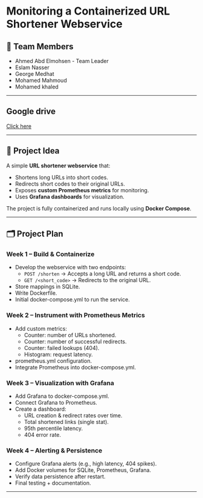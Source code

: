 # Monitoring a Containerized URL Shortener Webservice

## 👥 Team Members
- Ahmed Abd Elmohsen - Team Leader
- Eslam Nasser 
- George Medhat 
- Mohamed Mahmoud 
- Mohamed khaled 

---
## Google drive

[Click here](https://drive.google.com/drive/folders/1aeULM9lA43SoK8bJTHFrGhPer631f2Z_?usp=sharing)

---
## 📌 Project Idea
A simple **URL shortener webservice** that:
- Shortens long URLs into short codes.
- Redirects short codes to their original URLs.
- Exposes **custom Prometheus metrics** for monitoring.
- Uses **Grafana dashboards** for visualization.

The project is fully containerized and runs locally using **Docker Compose**.

---

## 🗂️ Project Plan

### **Week 1 – Build & Containerize**
- Develop the webservice with two endpoints:
  - `POST /shorten` → Accepts a long URL and returns a short code.
  - `GET /<short_code>` → Redirects to the original URL.
- Store mappings in SQLite.
- Write Dockerfile.
- Initial docker-compose.yml to run the service.

### **Week 2 – Instrument with Prometheus Metrics**
- Add custom metrics:
  - Counter: number of URLs shortened.
  - Counter: number of successful redirects.
  - Counter: failed lookups (404).
  - Histogram: request latency.
- prometheus.yml configuration.
- Integrate Prometheus into docker-compose.yml.

### **Week 3 – Visualization with Grafana**
- Add Grafana to docker-compose.yml.
- Connect Grafana to Prometheus.
- Create a dashboard:
  - URL creation & redirect rates over time.
  - Total shortened links (single stat).
  - 95th percentile latency.
  - 404 error rate.

### **Week 4 – Alerting & Persistence**
- Configure Grafana alerts (e.g., high latency, 404 spikes).
- Add Docker volumes for SQLite, Prometheus, Grafana.
- Verify data persistence after restart.
- Final testing + documentation.

---
